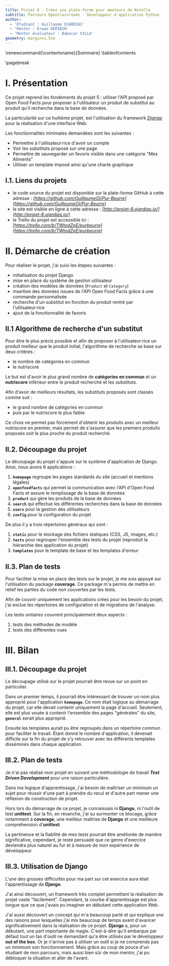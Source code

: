 ```yaml
---
title: Projet 8 - Créez une plate-forme pour amateurs de Nutella
subtitle: Parcours OpenClassrooms - Développeur d'application Python
author:
  - 'Étudiant : Guillaume OJARDIAS'
  - 'Mentor : Erwan KERIBIN'
  - 'Mentor évaluateur : Babacar SYLLA'
geometry: margin=1.5cm
---
```

\renewcommand{\contentsname}{Sommaire}
\tableofcontents

\pagebreak
# I. Présentation

Ce projet reprend les fondements du projet 5 : utiliser l'API proposé par Open Food Facts pour proposer à l'utilisateur un produit de substitut au produit qu'il recherche dans la base de données.

La particularité sur ce huitième projet, est l'utilisation du framework _[Django](https://www.djangoproject.com/)_ pour la réalisation d'une interface Web.

Les fonctionnalités minimales demandées sont les suivantes :

- Permettre à l'utilisateur·rice d'avoir un compte
- Voir les substituts proposé sur une page
- Permettre de sauvegarder un favoris visible dans une catégorie "Mes Aliments"
- Utiliser un template imposé ainsi qu'une charte graphique

## I.1. Liens du projets

- le code source du projet est disponible sur la plate-forme GitHub à cette adresse : _[https://github.com/GuillaumeOj/Pur-Beurre](https://github.com/GuillaumeOj/Pur-Beurre)_
- le site est visible en ligne à cette adresse : _[http://projet-8.ojardias.io/](http://projet-8.ojardias.io/)_
- le Trello du projet est accessible ici : _[https://trello.com/b/TWtodZpE/purbeurre](https://trello.com/b/TWtodZpE/purbeurre)_

# II. Démarche de création

Pour réaliser le projet, j'ai suivi les étapes suivantes :

- initialisation du projet Django
- mise en place du système de gestion utilisateur
- création des modèles de données (`Product` et `Category`)
- insertion des données issues de l'API Open Food Facts grâce à une commande personnalisée
- recherche d'un substitut en fonction du produit rentré par l'utilisateur·rice
- ajout de la fonctionnalité de favoris

## II.1 Algorithme de recherche d'un substitut

Pour être le plus précis possible et afin de proposer à l'utilisateur·rice un produit meilleur que le produit initial, l'algorithme de recherche se base sur deux critères :

- le nombre de catégories en commun
- le nutriscore

Le but est d'avoir le plus grand nombre de **catégories en commun** et un **nutriscore** inférieur entre le produit recherché et les substituts.

Afin d'avoir de meilleurs résultats, les substituts proposés sont classés comme suit :

- le grand nombre de catégories en commun
- puis par le nutriscore le plus faible

Ce choix ne permet pas forcément d'obtenir les produits avec un meilleur nutriscore en premier, mais permet de s'assurer que les premiers produits proposés soit le plus proche du produit recherché.

## II.2. Découpage du projet

Le découpage du projet s'appuie sur le système d'application de Django. Ainsi, nous avons 6 applications :

1. **`homepage`** regroupe les pages standards du site (accueil et mentions légales)
2. **`openfoodfacts`** qui permet la communication avec l'API d'Open Food Facts et assure le remplissage de la base de données
3. **`product`** qui gère les produits de la base de données
4. **`search`** qui effectue les différentes recherches dans la base de données
5. **`users`** pour la gestion des utilisateurs
6. **`config`** pour la configuration du projet

De plus il y a trois répertoires généraux qui sont :

1. **`static`** pour le stockage des fichiers statiques (CSS, JS, images, etc.)
2. **`tests`** pour regrouper l'ensemble des tests du projet (reproduit la hiérarchie des application du projet)
3. **`templates`** pour le template de base et les templates d'erreur

## II.3. Plan de tests

Pour faciliter la mise en place des tests sur le projet, je me suis appuyé sur l'utilisation du package **coverage**. Ce package m'a permis de mettre en relief les parties du code non couvertes par les tests.

Afin de couvrir uniquement les applications crées pour les besoin du projet, j'ai exclue les répertoires de configuration et de migrations de l'analyse.

Les tests unitaires couvrent principalement deux aspects :

1. tests des méthodes de modèle
2. tests des différentes vues

# III. Bilan

## III.1. Découpage du projet

Le découpage utilisé sur le projet pourrait être revue sur un point en particulier.

Dans un premier temps, il pourrait être intéressant de trouver un nom plus approprié pour l'application **`homepage`**. Ce nom était logique au démarrage du projet, car elle devait contenir uniquement la page d'accueil. Seulement, elle est plus vouée à contenir l'ensemble des pages "générales" du site, **`general`** serait plus approprié.

Ensuite les templates aurait pu être regroupés dans un répertoire commun pour faciliter le travail. Étant donné le nombre d'application, il devenait difficile sur la fin du projet de s'y retrouver avec les différents templates disséminés dans chaque application.

## III.2. Plan de tests

Je n'ai pas réalisé mon projet en suivant une méthodologie de travail ***Test Driven Development*** pour une raison particulière.

Dans ma logique d'apprentissage, j'ai besoin de maîtriser un minimum un sujet pour réussir d'une part à prendre du recul et d'autre part mener une réflexion de construction de projet.

Hors lors du démarrage de ce projet, je connaissais ni **Django**, ni l'outil de test **unittest**. Sur la fin, en revanche, j'ai su surmonter ce blocage, grâce notamment à **coverage**, une meilleur maîtrise de **Django** et une meilleure compréhension d'**unittest**.

La pertinence et la fiabilité de mes tests pourrait être améliorée de manière significative, cependant, je reste persuadé que ce genre d'exercice deviendra plus naturel au fur et à mesure de mon expérience de développeur.

## III.3. Utilisation de Django

L'une des grosses difficultés pour ma part sur cet exercice aura était l'apprentissage de **Django**.

J'ai ainsi découvert, un framework très complet permettant la réalisation de projet vaste "facilement". Cependant, la courbe d'apprentissage est plus longue que ce que j'avais pu imaginer en débutant cette application Web.

J'ai aussi découvert un concept qui m'a beaucoup parlé et qui explique une des raisons pour lesquelles j'ai mis beaucoup de temps avant d'avancer significativement dans la réalisation de ce projet. **Django** a, pour un débutant, une part importante de magie. C'est-à-dire qu'il embarque par défaut tout un tas d'outil ne demandant qu'a être utilisés par le développeur **out of the box**. Or je n'arrive pas à utiliser un outil si je ne comprends pas un minimum son fonctionnement. Mais grâce au coup de pouce d'un étudiant de mon parcours, mais aussi bien sûr de mon mentor, j'ai pu débloquer la situation et aller de l'avant.

